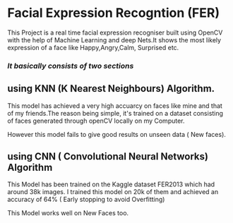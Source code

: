# Facial Expression Recogntion (FER)


This Project is a real time facial expression recogniser built using OpenCV 
with the help of Machine Learning  and deep Nets.It shows the most likely
expression of a face like Happy,Angry,Calm, Surprised etc.

### *It basically consists of two sections*

## using KNN (K Nearest  Neighbours) Algorithm.
  This model has achieved  a very high accuarcy on faces like mine and that of
  my friends.The reason being simple, it's trained on a dataset  consisting of
  faces generated through openCV locally on my Computer.
  
  However this model fails to give good results on unseen data ( New faces).

## using CNN ( Convolutional Neural Networks) Algorithm
   This Model has been trained on the Kaggle dataset FER2013
   which had around 38k images. I trained this model on 20k of
   them and achieved an accuracy of 64% ( Early stopping to avoid 
   Overfitting)
   
   This Model works well  on New Faces too.
